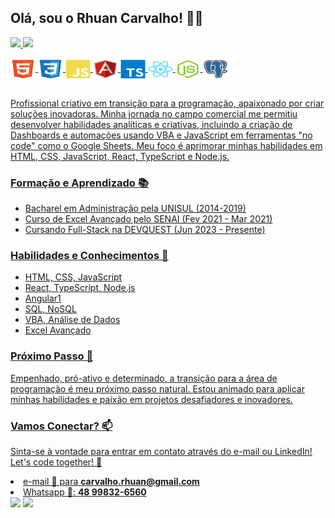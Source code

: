 ## Olá, sou o Rhuan Carvalho! 👋😁

<div>
   <a href="https://github.com/carvalhorhuan">
   <img height="180em" src="https://github-readme-stats.vercel.app/api?username=carvalhorhuan&show_icons=true&theme=tokyonight&include_all_commits=true&count_private=true"/>
   <img height="180em" src="https://github-readme-stats.vercel.app/api/top-langs/?username=carvalhorhuan&layout=compact&langs_count=6&theme=tokyonight"/>

</div>
<div style="display: inline_block"><br>
  <img align="center" alt="HTML" height="30" width="40" src="https://raw.githubusercontent.com/devicons/devicon/master/icons/html5/html5-original.svg">
 <img align="center" alt="CSS" height="30" width="40" src="https://raw.githubusercontent.com/devicons/devicon/master/icons/css3/css3-original.svg">
  <img align="center" alt="Js" height="30" width="40" src="https://raw.githubusercontent.com/devicons/devicon/master/icons/javascript/javascript-plain.svg">
<img align="center" alt="Angular" height="30" width="40" src="https://github.com/devicons/devicon/blob/master/icons/angularjs/angularjs-original.svg">
<img align="center" alt="TypeScript" height="30" width="40" src="https://github.com/devicons/devicon/blob/master/icons/typescript/typescript-original.svg">
<img align="center" alt="React" height="30" width="40" src="https://github.com/devicons/devicon/blob/master/icons/react/react-original.svg">
<img align="center" alt="NodeJs" height="30" width="40" src="https://github.com/devicons/devicon/blob/master/icons/nodejs/nodejs-original.svg">
<img align="center" alt="SQL" height="30" width="40" src="https://github.com/devicons/devicon/blob/master/icons/postgresql/postgresql-original.svg">

</div> 
 
 <br>

Profissional criativo em transição para a programação, apaixonado por criar soluções inovadoras. Minha jornada no campo comercial me permitiu desenvolver habilidades analíticas e criativas, incluindo a criação de Dashboards e automações usando VBA e JavaScript em ferramentas "no code" como o Google Sheets. Meu foco é aprimorar minhas habilidades em HTML, CSS, JavaScript, React, TypeScript e Node.js.

### Formação e Aprendizado 📚
- Bacharel em Administração pela UNISUL (2014-2019)
- Curso de Excel Avançado pelo SENAI (Fev 2021 - Mar 2021)
- Cursando Full-Stack na DEVQUEST (Jun 2023 - Presente)

### Habilidades e Conhecimentos 🚀
- HTML, CSS, JavaScript
- React, TypeScript, Node.js
- Angular1
- SQL, NoSQL
- VBA, Análise de Dados
- Excel Avançado

### Próximo Passo 🎯
Empenhado, pró-ativo e determinado, a transição para a área de programação é meu próximo passo natural. Estou animado para aplicar minhas habilidades e paixão em projetos desafiadores e inovadores.

### Vamos Conectar? 📫
Sinta-se à vontade para entrar em contato através do e-mail ou LinkedIn! Let's code together! 🌟
<li>e-mail 📧 para <strong>carvalho.rhuan@gmail.com</strong></li> <li>Whatsapp 📱: <strong>48 99832-6560</strong></li>
 
<div> 
  <a href="https://www.linkedin.com/in/rhuan-carvalho-75327113b/" target="_blank"><img src="https://img.shields.io/badge/-LinkedIn-%230077B5?style=for-the-badge&logo=linkedin&logoColor=white" target="_blank"></a>
  <a href="https://discord.gg/Rhuan Carvalho#0338" target="_blank"><img src="https://img.shields.io/badge/Discord-7289DA?style=for-the-badge&logo=discord&logoColor=white" target="_blank"></a> 
</div>
